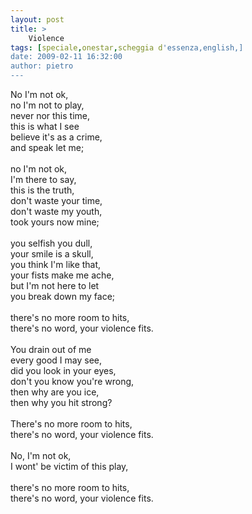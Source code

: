 ```yaml
---
layout: post
title: >
    Violence
tags: [speciale,onestar,scheggia d'essenza,english,]
date: 2009-02-11 16:32:00
author: pietro
---
```

No I'm not ok,<br/>no I'm not to play,<br/>never nor this time,<br/>this is what I see<br/>believe it's as a crime,<br/>and speak let me;<br/><br/>no I'm not ok,<br/>I'm there to say,<br/>this is the truth,<br/>don't waste your time,<br/>don't waste my youth,<br/>took yours now mine;<br/><br/>you selfish you dull,<br/>your smile is a skull,<br/>you think I'm like that,<br/>your fists make me ache,<br/>but I'm not here to let<br/>you break down my face;<br/><br/>there's no more room to hits,<br/>there's no word, your violence fits.<br/><br/>You drain out of me<br/>every good I may see,<br/>did you look in your eyes,<br/>don't you know you're wrong,<br/>then why are you ice,<br/>then why you hit strong?<br/><br/>There's no more room to hits,<br/>there's no word, your violence fits.<br/><br/>No, I'm not ok,<br/>I wont' be victim of this play,<br/><br/>there's no more room to hits,<br/> there's no word, your violence fits.
